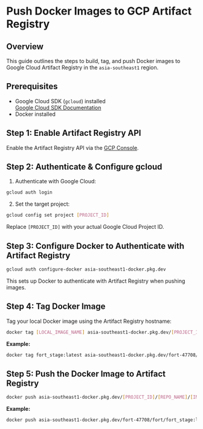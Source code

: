 # Push Docker Images to GCP Artifact Registry

## Overview
This guide outlines the steps to build, tag, and push Docker images to Google Cloud Artifact Registry in the `asia-southeast1` region.

## Prerequisites
- Google Cloud SDK (`gcloud`) installed  
    [Google Cloud SDK Documentation](https://cloud.google.com/sdk/docs/install)
- Docker installed

## Step 1: Enable Artifact Registry API
Enable the Artifact Registry API via the [GCP Console](https://console.cloud.google.com/).

## Step 2: Authenticate & Configure gcloud
1. Authenticate with Google Cloud:
```bash
gcloud auth login
```
2. Set the target project:
```bash
gcloud config set project [PROJECT_ID]
```
Replace `[PROJECT_ID]` with your actual Google Cloud Project ID.

## Step 3: Configure Docker to Authenticate with Artifact Registry
```bash
gcloud auth configure-docker asia-southeast1-docker.pkg.dev
```
This sets up Docker to authenticate with Artifact Registry when pushing images.

## Step 4: Tag Docker Image
Tag your local Docker image using the Artifact Registry hostname:
```bash
docker tag [LOCAL_IMAGE_NAME] asia-southeast1-docker.pkg.dev/[PROJECT_ID]/[REPO_NAME]/[IMAGE_NAME]:[TAG]
```
**Example:**
```bash
docker tag fort_stage:latest asia-southeast1-docker.pkg.dev/fort-47708/fort/fort_stage:latest
```

## Step 5: Push the Docker Image to Artifact Registry
```bash
docker push asia-southeast1-docker.pkg.dev/[PROJECT_ID]/[REPO_NAME]/[IMAGE_NAME]:[TAG]
```
**Example:**
```bash
docker push asia-southeast1-docker.pkg.dev/fort-47708/fort/fort_stage:latest
```

